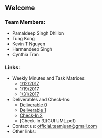 ## Welcome

### Team Members:
 + Pamaldeep Singh Dhillon
 + Tung Kong
 + Kevin T Nguyen
 + Harmandeep Singh
 + Cynthia Tran

### Links:
 * Weekly Minutes and Task Matrices:
   * [1/12/2017](minutes.1.12.2017.pdf)
   * [1/19/2017](minutes.1.19.2017.pdf)
   * [1/31/2017](minutes.1.31.2017.pdf)
 * Deliverables and Check-Ins:
   * [Deliverable 0](Deliverable0.pdf)
   * [Deliverable 1](Deliverable1.pdf)
   * [Check-In 2](UML.pdf)
   * [Check-In 3](GUI UML.pdf)
 * Contact us: [official.teamjuan@gmail.com](mailto:official.teamjuan@gmail.com)
 * Other links:
